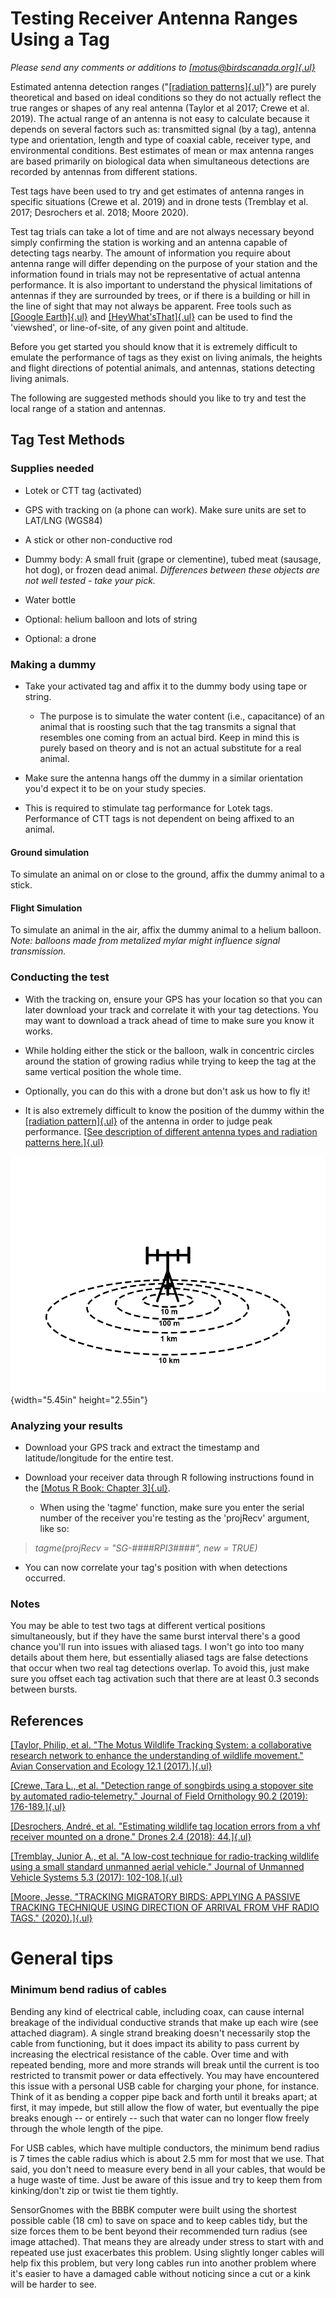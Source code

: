 
# Testing Receiver Antenna Ranges Using a Tag

*Please send any comments or additions to
[[motus\@birdscanada.org]{.ul}](mailto:motus@birdscanada.org)*

Estimated antenna detection ranges ("[[radiation
patterns]{.ul}](https://en.wikipedia.org/wiki/Radiation_pattern)") are
purely theoretical and based on ideal conditions so they do not actually
reflect the true ranges or shapes of any real antenna (Taylor et al
2017; Crewe et al. 2019). The actual range of an antenna is not easy to
calculate because it depends on several factors such as: transmitted
signal (by a tag), antenna type and orientation, length and type of
coaxial cable, receiver type, and environmental conditions. Best
estimates of mean or max antenna ranges are based primarily on
biological data when simultaneous detections are recorded by antennas
from different stations.

Test tags have been used to try and get estimates of antenna ranges in
specific situations (Crewe et al. 2019) and in drone tests (Tremblay et
al. 2017; Desrochers et al. 2018; Moore 2020).

Test tag trials can take a lot of time and are not always necessary
beyond simply confirming the station is working and an antenna capable
of detecting tags nearby. The amount of information you require about
antenna range will differ depending on the purpose of your station and
the information found in trials may not be representative of actual
antenna performance. It is also important to understand the physical
limitations of antennas if they are surrounded by trees, or if there is
a building or hill in the line of sight that may not always be apparent.
Free tools such as [[Google
Earth]{.ul}](https://support.google.com/earth/answer/3064261?hl=en) and
[[HeyWhat'sThat]{.ul}](https://www.heywhatsthat.com/) can be used to
find the 'viewshed', or line-of-site, of any given point and altitude.

Before you get started you should know that it is extremely difficult to
emulate the performance of tags as they exist on living animals, the
heights and flight directions of potential animals, and antennas,
stations detecting living animals.

The following are suggested methods should you like to try and test the
local range of a station and antennas.

## Tag Test Methods

### Supplies needed

-   Lotek or CTT tag (activated)

-   GPS with tracking on (a phone can work). Make sure units are set to
    LAT/LNG (WGS84)

-   A stick or other non-conductive rod

-   Dummy body: A small fruit (grape or clementine), tubed meat
    (sausage, hot dog), or frozen dead animal. *Differences between
    these objects are not well tested - take your pick.*

-   Water bottle

-   Optional: helium balloon and lots of string

-   Optional: a drone

### Making a dummy

-   Take your activated tag and affix it to the dummy body using tape or
    string.

    -   The purpose is to simulate the water content (i.e., capacitance)
        of an animal that is roosting such that the tag transmits a
        signal that resembles one coming from an actual bird. Keep in
        mind this is purely based on theory and is not an actual
        substitute for a real animal.

-   Make sure the antenna hangs off the dummy in a similar orientation
    you'd expect it to be on your study species.

-   This is required to stimulate tag performance for Lotek tags.
    Performance of CTT tags is not dependent on being affixed to an
    animal.

#### Ground simulation

To simulate an animal on or close to the ground, affix the dummy animal
to a stick.

#### Flight Simulation

To simulate an animal in the air, affix the dummy animal to a helium
balloon. *Note: balloons made from metalized mylar might influence
signal transmission.*

### Conducting the test

-   With the tracking on, ensure your GPS has your location so that you
    can later download your track and correlate it with your tag
    detections. You may want to download a track ahead of time to make
    sure you know it works.

-   While holding either the stick or the balloon, walk in concentric
    circles around the station of growing radius while trying to keep
    the tag at the same vertical position the whole time.

-   Optionally, you can do this with a drone but don't ask us how to fly
    it!

-   It is also extremely difficult to know the position of the dummy
    within the [[radiation
    pattern]{.ul}](https://en.wikipedia.org/wiki/Radiation_pattern) of
    the antenna in order to judge peak performance. [[See description of
    different antenna types and radiation patterns
    here.]{.ul}](https://motus.org/antennas/#antennas)

![](media\image9.png){width="5.45in" height="2.55in"}

### Analyzing your results

-   Download your GPS track and extract the timestamp and
    latitude/longitude for the entire test.

-   Download your receiver data through R following instructions found
    in the [[Motus R Book: Chapter
    3]{.ul}](https://motus.org/MotusRBook/accessingData.html).

    -   When using the 'tagme' function, make sure you enter the serial
        number of the receiver you're testing as the 'projRecv'
        argument, like so:

> *tagme(projRecv = "SG-\#\#\#\#RPI3\#\#\#\#", new = TRUE)*

-   You can now correlate your tag's position with when detections
    occurred.

### Notes

You may be able to test two tags at different vertical positions
simultaneously, but if they have the same burst interval there's a good
chance you'll run into issues with aliased tags. I won't go into too
many details about them here, but essentially aliased tags are false
detections that occur when two real tag detections overlap. To avoid
this, just make sure you offset each tag activation such that there are
at least 0.3 seconds between bursts.

## References

[[Taylor, Philip, et al. \"The Motus Wildlife Tracking System: a
collaborative research network to enhance the understanding of wildlife
movement.\" Avian Conservation and Ecology 12.1
(2017).]{.ul}](https://www.researchgate.net/publication/315716947_The_Motus_Wildlife_Tracking_System_a_collaborative_research_network_to_enhance_the_understanding_of_wildlife_movement)

[[Crewe, Tara L., et al. \"Detection range of songbirds using a stopover
site by automated radio‐telemetry.\" Journal of Field Ornithology 90.2
(2019):
176-189.]{.ul}](https://onlinelibrary.wiley.com/doi/abs/10.1111/jofo.12291)

[[Desrochers, André, et al. \"Estimating wildlife tag location errors
from a vhf receiver mounted on a drone.\" Drones 2.4 (2018):
44.]{.ul}](https://www.mdpi.com/2504-446X/2/4/44/pdf)

[[Tremblay, Junior A., et al. \"A low-cost technique for radio-tracking
wildlife using a small standard unmanned aerial vehicle.\" Journal of
Unmanned Vehicle Systems 5.3 (2017):
102-108.]{.ul}](https://www.nrcresearchpress.com/doi/pdf/10.1139/juvs-2016-0021)

[[Moore, Jesse. \"TRACKING MIGRATORY BIRDS: APPLYING A PASSIVE TRACKING
TECHNIQUE USING DIRECTION OF ARRIVAL FROM VHF RADIO TAGS.\"
(2020).]{.ul}](https://digitalcommons.uri.edu/cgi/viewcontent.cgi?article=2837&context=theses)

# General tips

### Minimum bend radius of cables

Bending any kind of electrical cable, including coax, can cause internal
breakage of the individual conductive strands that make up each wire
(see attached diagram). A single strand breaking doesn't necessarily
stop the cable from functioning, but it does impact its ability to pass
current by increasing the electrical resistance of the cable. Over time
and with repeated bending, more and more strands will break until the
current is too restricted to transmit power or data effectively. You may
have encountered this issue with a personal USB cable for charging your
phone, for instance. Think of it as bending a copper pipe back and forth
until it breaks apart; at first, it may impede, but still allow the flow
of water, but eventually the pipe breaks enough -- or entirely -- such
that water can no longer flow freely through the whole length of the
pipe.

For USB cables, which have multiple conductors, the minimum bend radius
is 7 times the cable radius which is about 2.5 mm for most that we use.
That said, you don't need to measure every bend in all your cables, that
would be a huge waste of time. Just be aware of this issue and try to
keep them from kinking/don't zip or twist tie them tightly.

SensorGnomes with the BBBK computer were built using the shortest
possible cable (18 cm) to save on space and to keep cables tidy, but the
size forces them to be bent beyond their recommended turn radius (see
image attached). That means they are already under stress to start with
and repeated use just exacerbates this problem. Using slightly longer
cables will help fix this problem, but very long cables run into another
problem where it's easier to have a damaged cable without noticing since
a cut or a kink will be harder to see.
